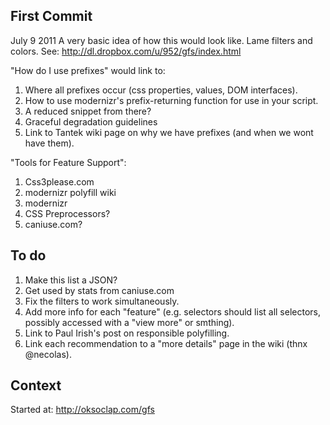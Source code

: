 First Commit
-------------

July 9 2011
A very basic idea of how this would look like. Lame filters and colors. See: http://dl.dropbox.com/u/952/gfs/index.html

"How do I use prefixes" would link to:

1. Where all prefixes occur (css properties, values, DOM interfaces). 
2. How to use modernizr's prefix-returning function for use in your script.
3. A reduced snippet from there?
4. Graceful degradation guidelines
5. Link to Tantek wiki page on why we have prefixes (and when we wont have them).


"Tools for Feature Support":

1. Css3please.com
2. modernizr polyfill wiki
3. modernizr
4. CSS Preprocessors? 
5. caniuse.com?

To do
------
1. Make this list a JSON?
2. Get used by stats from caniuse.com
3. Fix the filters to work simultaneously.
4. Add more info for each "feature" (e.g. selectors should list all selectors, possibly accessed with a "view more" or smthing).
5. Link to Paul Irish's post on responsible polyfilling.
6. Link each recommendation to a "more details" page in the wiki (thnx @necolas). 

Context
------
Started at: http://oksoclap.com/gfs